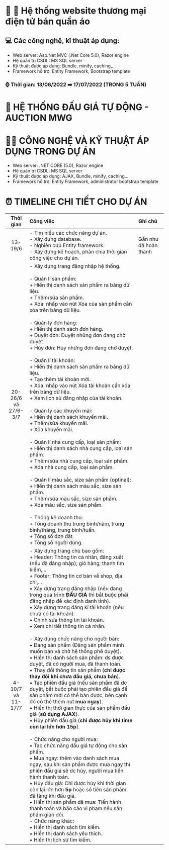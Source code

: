 # :lab_coat: :jeans: Hệ thống website thương mại điện tử bán quần áo
## :computer: Các công nghệ, kĩ thuật áp dụng:
- Web server: Asp.Net MVC (.Net Core 5.0), Razor engine
- Hệ quản trị CSDL: MS SQL server
- Kỹ thuật được áp dụng: Bundle, minify, caching,...
- Framework hỗ trợ: Entity Framework, Bootstrap template


### :watch: Thời gian: 13/06/2022 ➡️ 17/07/2022 (TRONG 5 TUẦN)
# 💸 HỆ THỐNG ĐẤU GIÁ TỰ ĐỘNG - AUCTION MWG
# 🧑‍💻 CÔNG NGHỆ VÀ KỸ THUẬT ÁP DỤNG TRONG DỰ ÁN
- Web server: .NET CORE (5.0), Razor engine
- Hệ quản trị CSDL: MS SQL server
- Kỹ thuật được áp dụng: AJAX, Bundle, minify, caching...
- Framework hỗ trợ: Entity Framework, administrator bootstrap template
# ⏰ TIMELINE CHI TIẾT CHO DỰ ÁN
| Thời gian | Công việc| Ghi chú |
| :---:| :---| :--- |
| 13-19/6 | - Tìm hiểu các chức năng dự án. <br> - Xây dựng database. <br> - Nghiên cứu Entity framework. <br> - Xây đựng kế hoạch, phân chia thời gian công việc cho dự án. | Gần như đã hoàn thành |
| 20-26/6 <br> và <br> 27/6-3/7 | - Xây dựng trang đăng nhập hệ thống. <br> <br> - Quản lí sản phẩm: <br> + Hiển thị danh sách sản phẩm ra bảng dữ liệu. <br> + Thêm/sửa sản phẩm. <br>  + Xóa: nhấp vào nút Xóa của sản phẩm cần xóa trên bảng dữ liệu. <br> <br> - Quản lý đơn hàng: <br> + Hiển thị danh sách đơn hàng. <br> + Duyệt đơn: Duyệt những đơn đang chờ duyệt <br> + Hủy đơn: Hủy những đơn đang chờ duyệt. <br> <br> - Quản lí tài khoản: <br> + Hiển thị danh sách sản phẩm ra bảng dữ liệu. <br> + Tạo thêm tài khoản mới. <br> + Xóa: nhấp vào nút Xóa tài khoản cần xóa trên bảng dữ liệu. <br> + Xem lịch sử đăng nhập của tài khoản. <br> <br> - Quản lý các khuyến mãi: <br> + Hiển thị danh sách khuyến mãi. <br> + Thêm/sửa khuyến mãi. <br> + Xóa khuyến mãi. <br> <br> - Quản lí nhà cung cấp, loại sản phẩm: <br> + Hiển thị danh sách nhà cung cấp, loại sản phẩm. <br> + Thêm/sửa nhà cung cấp, loại sản phẩm. <br> + Xóa nhà cung cấp, loại sản phẩm. <br> <br> - Quản lí màu sắc, size sản phẩm (optinal): <br> + Hiển thị danh sách màu sắc, size sản phẩm. <br> + Thêm/sửa màu sắc, size sản phẩm. <br> + Xóa màu sắc, size sản phẩm. <br> <br> - Thống kê doanh thu: <br> +  Tổng doanh thu trung bình/năm, trung bình/tháng, trung bình/tuần. <br> + Tổng số đơn đặt. <br> + Tổng số người dùng. | |
| 4-10/7 <br> và <br> 11-17/7 | - Xây dựng trang chủ bao gồm: <br> + Header: Thông tin cá nhân, đăng xuất (nếu đã đăng nhập); giỏ hàng; thanh tìm kiếm,... <br> + Footer: Thông tin cơ bản về shop, địa chỉ,... <br> • Xây dựng trang đăng nhập (nếu đang trong quá trình **ĐẤU GIÁ** thì bắt buộc phải đăng nhập để xác định danh tính). <br> • Xây dựng trang đăng kí tài khoản (nếu chưa có tài khoản). <br> • Chỉnh sửa thông tin tài khoản. <br> • Xem chi tiết thông tin cá nhân. <br><br> - Xây dụng chức năng cho người bán: <br> • Đang sản phẩm (Đăng sản phẩm mình muốn bán và chờ hệ thống phê duyệt). <br> • Hiển thị danh sách sản phẩm: ds được duyệt, đã có người mua, đã thanh toán. <br> • Thay đổi thông tin sản phẩm (**chỉ được thay đổi khi chưa đấu giá, chưa bán**). <br> • Tạo phiên đấu giá (nếu sản phẩm đã dc duyệt, bắt buộc phải tạo phiên đấu giá để sản phẩm mới có thể bán được, bên cạnh đó có thể thêm nút **mua ngay**). <br> • Hiển thị thời gian thực của sản phẩm đấu giá (**sử dụng AJAX**). <br> • Hủy phiên đấu giá (**chỉ được hủy khi time còn lại lớn hơn 15p**). <br><br> - Chức năng cho người mua: <br> • Tạo chức năng đấu giá tự động cho sản phẩm. <br> • Mua ngay: thêm vào danh sách mua ngay, sau khi sản phẩm được mua ngay thì phiên đấu giá sẽ dc hủy, người mua tiến hành thanh toán. <br> • Hủy đấu giá: Chỉ được hủy khi thời gian còn lại lớn hơn **5p** hoặc số tiền sản phẩm đã tăng khi đấu giá. <br> • Hiển thị sản phẩm dã mua: Tiến hành thanh toán và báo cáo vi phạm nếu sản phẩm gian dối. <br> - Chức năng khác: <br> • Hiển thị danh sách tìm kiếm. <br> • Hiển thị danh sách yêu thích. <br> • Hiển thị lịch sử tìm kiếm.  | |
